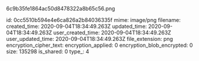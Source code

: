 6c9b35fe1864ac50d8478322a8b65c56.png

id: 0cc5510b594e4e6ca826a2b84036335f
mime: image/png
filename: 
created_time: 2020-09-04T18:34:49.263Z
updated_time: 2020-09-04T18:34:49.263Z
user_created_time: 2020-09-04T18:34:49.263Z
user_updated_time: 2020-09-04T18:34:49.263Z
file_extension: png
encryption_cipher_text: 
encryption_applied: 0
encryption_blob_encrypted: 0
size: 135298
is_shared: 0
type_: 4